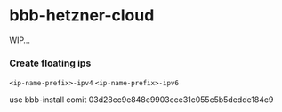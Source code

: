 # bbb-hetzner-cloud

WIP…


### Create floating ips

`<ip-name-prefix>-ipv4`
`<ip-name-prefix>-ipv6`

use bbb-install comit  03d28cc9e848e9903cce31c055c5b5dedde184c9
